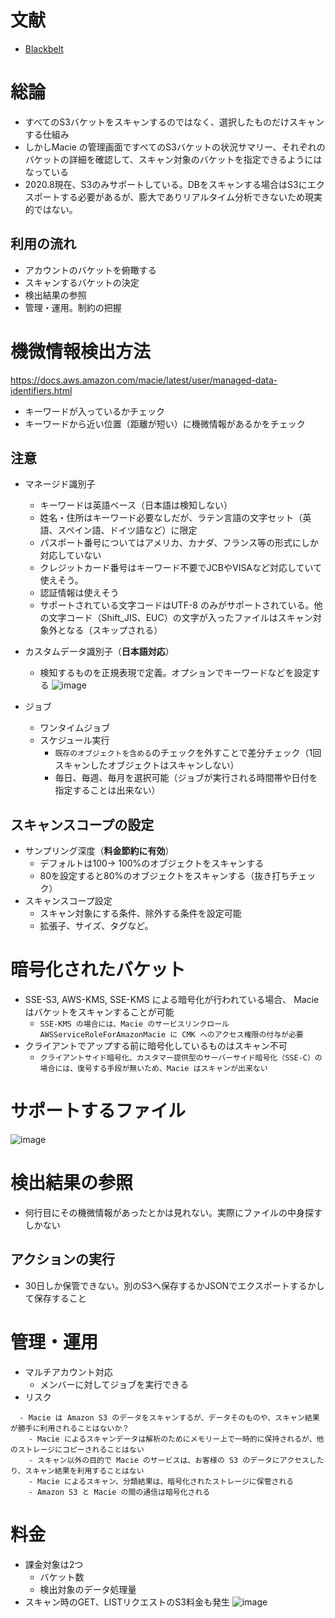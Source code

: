 
# 文献
- [Blackbelt](https://d1.awsstatic.com/webinars/jp/pdf/services/20200812_AWS-BlackBelt-Macie.pdf)


# 総論
- すべてのS3バケットをスキャンするのではなく、選択したものだけスキャンする仕組み
- しかしMacie の管理画面ですべてのS3バケットの状況サマリー、それぞれのバケットの詳細を確認して、スキャン対象のバケットを指定できるようにはなっている
- 2020.8現在、S3のみサポートしている。DBをスキャンする場合はS3にエクスポートする必要があるが、膨大でありリアルタイム分析できないため現実的ではない。

## 利用の流れ
- アカウントのバケットを俯瞰する
- スキャンするバケットの決定
- 検出結果の参照
- 管理・運用。制約の把握

# 機微情報検出方法
https://docs.aws.amazon.com/macie/latest/user/managed-data-identifiers.html
- キーワードが入っているかチェック
- キーワードから近い位置（距離が短い）に機微情報があるかをチェック

## 注意
- マネージド識別子
  - キーワードは英語ベース（日本語は検知しない）
  - 姓名・住所はキーワード必要なしだが、ラテン言語の文字セット（英語、スペイン語、ドイツ語など）に限定
  - パスポート番号についてはアメリカ、カナダ、フランス等の形式にしか対応していない
  - クレジットカード番号はキーワード不要でJCBやVISAなど対応していて使えそう。
  - 認証情報は使えそう
  - サポートされている文字コードはUTF-8 のみがサポートされている。他の文字コード（Shift_JIS、EUC）の文字が入ったファイルはスキャン対象外となる（スキップされる）
- カスタムデータ識別子（**日本語対応**）
  - 検知するものを正規表現で定義。オプションでキーワードなどを設定する
![image](https://user-images.githubusercontent.com/60077121/99395923-7301ee80-2924-11eb-88fb-2af36afa5123.png)


- ジョブ
  - ワンタイムジョブ
  - スケジュール実行
    - `既存のオブジェクトを含める`のチェックを外すことで差分チェック（1回スキャンしたオブジェクトはスキャンしない）
    - 毎日、毎週、毎月を選択可能（ジョブが実行される時間帯や日付を指定することは出来ない）

## スキャンスコープの設定
- サンプリング深度（**料金節約に有効**）
  - デフォルトは100-> 100%のオブジェクトをスキャンする
  - 80を設定すると80%のオブジェクトをスキャンする（抜き打ちチェック）
- スキャンスコープ設定
  - スキャン対象にする条件、除外する条件を設定可能
  - 拡張子、サイズ、タグなど。
  
# 暗号化されたバケット
- SSE-S3, AWS-KMS, SSE-KMS による暗号化が行われている場合、 Macieはバケットをスキャンすることが可能
  - `SSE-KMS の場合には、Macie のサービスリンクロールAWSServiceRoleForAmazonMacie に CMK へのアクセス権限の付与が必要`
- クライアントでアップする前に暗号化しているものはスキャン不可
  - `クライアントサイド暗号化、カスタマー提供型のサーバーサイド暗号化（SSE-C）の場合には、復号する手段が無いため、Macie はスキャンが出来ない`

# サポートするファイル
![image](https://user-images.githubusercontent.com/60077121/99396390-06d3ba80-2925-11eb-9355-d34043ad8b12.png)

# 検出結果の参照
- 何行目にその機微情報があったとかは見れない。実際にファイルの中身探すしかない

## アクションの実行
- 30日しか保管できない。別のS3へ保存するかJSONでエクスポートするかして保存すること

# 管理・運用
- マルチアカウント対応
  - メンバーに対してジョブを実行できる
- リスク
```
  - Macie は Amazon S3 のデータをスキャンするが、データそのものや、スキャン結果が勝手に利用されることはないか？
    - Macie によるスキャンデータは解析のためにメモリー上で一時的に保持されるが、他のストレージにコピーされることはない
    - スキャン以外の目的で Macie のサービスは、お客様の S3 のデータにアクセスしたり、スキャン結果を利用することはない
    - Macie によるスキャン、分類結果は、暗号化されたストレージに保管される
    - Amazon S3 と Macie の間の通信は暗号化される
```

# 料金
- 課金対象は2つ
  - バケット数
  - 検出対象のデータ処理量
- スキャン時のGET、LISTリクエストのS3料金も発生
![image](https://user-images.githubusercontent.com/60077121/99397711-c37a4b80-2926-11eb-98b4-4891a5b96dc5.png)

